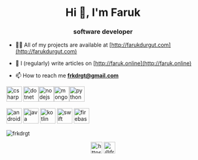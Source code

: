 <h1 align="center">Hi 👋, I'm Faruk</h1>
<h3 align="center">software developer</h3>


- 👨‍💻 All of my projects are available at [http://farukdurgut.com](http://farukdurgut.com)

- 📝 I (regularly) write articles on [http://faruk.online](http://faruk.online)

- 📫 How to reach me **frkdrgt@gmail.com**

<p align="left"><img src="https://devicons.github.io/devicon/devicon.git/icons/csharp/csharp-original.svg" alt="csharp" width="40" height="40"/> <img src="https://devicons.github.io/devicon/devicon.git/icons/dot-net/dot-net-original-wordmark.svg" alt="dotnet" width="40" height="40"/><img src="https://devicons.github.io/devicon/devicon.git/icons/nodejs/nodejs-original-wordmark.svg" alt="nodejs" width="40" height="40"/><img src="https://devicons.github.io/devicon/devicon.git/icons/mongodb/mongodb-original-wordmark.svg" alt="mongodb" width="40" height="40"/><img src="https://devicons.github.io/devicon/devicon.git/icons/python/python-original.svg" alt="python" width="40" height="40"/></p>
<p align="left"><img src="https://devicons.github.io/devicon/devicon.git/icons/android/android-original-wordmark.svg" alt="android" width="40" height="40"/> <img src="https://devicons.github.io/devicon/devicon.git/icons/java/java-original-wordmark.svg" alt="java" width="40" height="40"/> <img src="https://www.vectorlogo.zone/logos/kotlinlang/kotlinlang-icon.svg" alt="kotlin" width="40" height="40"/> <img src="https://devicons.github.io/devicon/devicon.git/icons/swift/swift-original-wordmark.svg" alt="swift" width="40" height="40"/>   <img src="https://www.vectorlogo.zone/logos/firebase/firebase-icon.svg" alt="firebase" width="40" height="40"/>      </p>

<p><img align="center" src="https://github-readme-stats.vercel.app/api/top-langs/?username=frkdrgt&layout=compact&hide=html" alt="frkdrgt" /></p>

<p align="center">
<a href="https://www.linkedin.com/in/frkdrgt/" target="blank"><img align="center" src="https://cdn.jsdelivr.net/npm/simple-icons@3.0.1/icons/linkedin.svg" alt="https://www.linkedin.com/in/frkdrgt/" height="30" width="30" /></a>
<a href="https://medium.com/@frkdrgt" target="blank"><img align="center" src="https://cdn.jsdelivr.net/npm/simple-icons@3.0.1/icons/medium.svg" alt="@frkdrgt" height="30" width="30" /></a>
</p>

